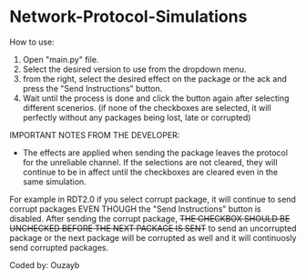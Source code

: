 # Network-Protocol-Simulations

How to use:
1. Open "main.py" file.
2. Select the desired version to use from the dropdown menu.
3. from the right, select the desired effect on the package or the ack and press the "Send Instructions" button.
4. Wait until the process is done and click the button again after selecting different scenerios. 
(if none of the checkboxes are selected, it will perfectly without any packages being lost, late or corrupted)

IMPORTANT NOTES FROM THE DEVELOPER:
* The effects are applied when sending the package leaves the protocol for the unreliable channel. If the 
selections are not cleared, they will continue to be in affect until the checkboxes are cleared even in the same
simulation.

For example in RDT2.0 if you select corrupt package, it will continue to send corrupt packages EVEN THOUGH 
the "Send Instructions" button is disabled. After sending the corrupt package, 
~~THE CHECKBOX SHOULD BE UNCHECKED BEFORE THE NEXT PACKAGE IS SENT~~ to send an uncorrupted 
package or the next package will be corrupted as well and it will continuosly send corrupted packages.


Coded by:
Ouzayb